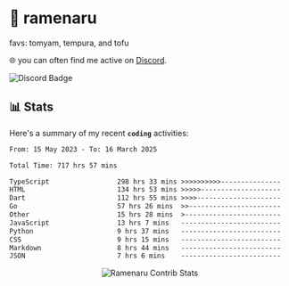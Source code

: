 # 🍜 ramenaru
favs: tomyam, tempura, and tofu

🌐 you can often find me active on [Discord](https://discordapp.com/users/503291004200157185).

![Discord Badge](https://dcbadge.vercel.app/api/shield/503291004200157185)

## 📊 Stats

Here's a summary of my recent **`coding`** activities:

<!--START_SECTION:waka-->

```txt
From: 15 May 2023 - To: 16 March 2025

Total Time: 717 hrs 57 mins

TypeScript                 298 hrs 33 mins >>>>>>>>>>---------------   41.58 %
HTML                       134 hrs 53 mins >>>>>--------------------   18.79 %
Dart                       112 hrs 55 mins >>>>---------------------   15.73 %
Go                         57 hrs 26 mins  >>-----------------------   08.00 %
Other                      15 hrs 28 mins  >------------------------   02.16 %
JavaScript                 13 hrs 7 mins   -------------------------   01.83 %
Python                     9 hrs 37 mins   -------------------------   01.34 %
CSS                        9 hrs 15 mins   -------------------------   01.29 %
Markdown                   8 hrs 44 mins   -------------------------   01.22 %
JSON                       7 hrs 6 mins    -------------------------   00.99 %
```

<!--END_SECTION:waka-->

<div style="text-align: center;">
   <img align="center" src="https://github-readme-streak-stats.herokuapp.com/?user=Ramenaru&theme=dark&card_width=520" alt="Ramenaru Contrib Stats" />
</div>

